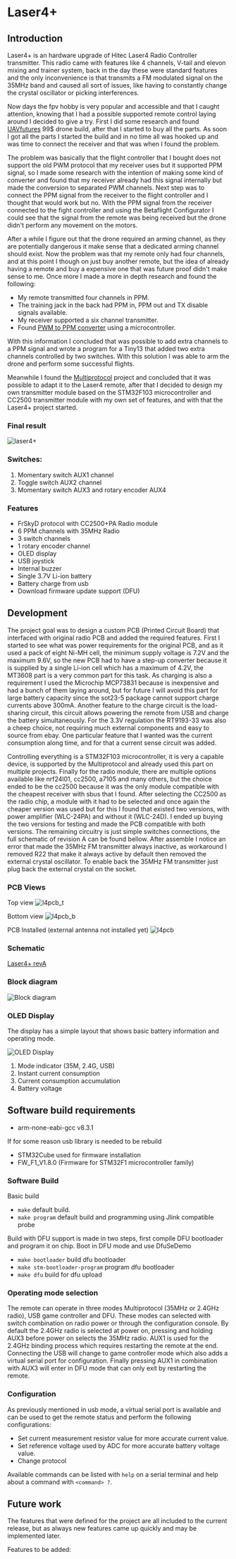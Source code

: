 
# Laser4+

## Introduction

Laser4+ is an hardware upgrade of Hitec Laser4 Radio Controller transmitter. This radio came with features like 4 channels, V-tail and elevon mixing and trainer system, back in the day these were standard features and the only inconvenience is that transmits a FM modulated signal on the 35MHz band and caused all sort of issues, like having to constantly change the crystal oscillator or picking interferences.

Now days the fpv hobby is very popular and accessible and that I caught attention, knowing that I had a possible supported remote control laying around I decided to give a try.
First I did some research and found [UAVfutures](https://www.youtube.com/watch?v=Avp8MurmeEY) 99$ drone build, after that I started to buy all the parts. As soon I got all the parts I started the build and in no time all was hooked up and was time to connect the receiver and that was when I found the problem.

The problem was basically that the flight controller that I bought does not support the old PWM protocol that my receiver uses but it supported PPM signal, so I made some research with the intention of making some kind of converter and found that my receiver already had this signal internally but made the conversion to separated PWM channels.
Next step was to connect the PPM signal from the receiver to the flight controller and I thought that would work but no. With the PPM signal from the receiver connected to the fight controller and using the Betaflight Configurator I could see that the signal from the remote was being received but the drone didn't perform any movement on the motors.

After a while I figure out that the drone required an arming channel, as they are potentially dangerous it make sense that a dedicated arming channel should exist. Now the problem was that my remote only had four channels, and at this point I though on just buy another remote, but the idea of already having a remote and buy a expensive one that was future proof didn't make sense to me.
Once more I made a more in depth research and found the following:

- My remote transmitted four channels in PPM.
- The training jack in the back had PPM in, PPM out and TX disable signals available.
- My receiver supported a six channel transmitter.
- Found [PWM to PPM converter](https://www.rcgroups.com/forums/showthread.php?1000132-DIY-Servo-Signal-%28PWM%29-to-PPM-Converter) using a microcontroller.

With this information I concluded that was possible to add extra channels to a PPM signal and wrote a program for a Tiny13 that added two extra channels controlled by two switches. With this solution I was able to arm the drone and perform some successful flights.

Meanwhile I found the [Multiprotocol](https://github.com/pascallanger/DIY-Multiprotocol-TX-Module) project and concluded that it was possible to adapt it to the Laser4 remote, after that I decided to design my own transmitter module based on the STM32F103 microcontroller and CC2500 transmitter module with my own set of features, and with that the Laser4+ project started.

### Final result

![laser4+](/doc/laser4+.jpg)

### Switches:

1. Momentary switch AUX1 channel
1. Toggle switch AUX2 channel
1. Momentary switch AUX3 and rotary encoder AUX4

### Features

- FrSkyD protocol with CC2500+PA Radio module
- 6 PPM channels with 35MHz Radio
- 3 switch channels
- 1 rotary encoder channel
- OLED display
- USB joystick
- Internal buzzer
- Single 3.7V Li-ion battery
- Battery charge from usb
- Download firmware update support (DFU)

## Development

The project goal was to design a custom PCB (Printed Circuit Board) that interfaced with original radio PCB and added the required features. First I started to see what was power requirements for the original PCB, and as it used a pack of eight Ni-MH cell, the minimum supply voltage is 7.2V and the maximum 9.6V, so the new PCB had to have a step-up converter because it is supplied by a single Li-ion cell which has a maximum of 4.2V, the MT3608 part is a very common part for this task.
As charging is also a requirement I used the Microchip MCP73831 because is inexpensive and had a bunch of them laying around, but for future I will avoid this part for large battery capacity since the sot23-5 package cannot support charge currents above 300mA. Another feature to the charge circuit is the load-sharing circuit, this circuit allows powering the remote from USB and charge the battery simultaneously.
For the 3.3V regulation the RT9193-33 was also a cheep choice, not requiring much external components and easy to source from ebay. One particular feature that I wanted was the current consumption along time, and for that a current sense circuit was added.

Controlling everything is a STM32F103 microcontroller, it is very a capable device, is supported by the Multiprotocol and already used this part on multiple projects. Finally for the radio module, there are multiple options available like nrf24l01, cc2500, a7105 and many others, but the choice ended to be the cc2500 because it was the only module compatible with the cheapest receiver with sbus that I found.
After selecting the CC2500 as the radio chip, a module with it had to be selected and once again the cheaper version was used but for this I found that existed two versions, with power amplifier (WLC-24PA) and without it (WLC-24D). I ended up buying the two versions for testing and made the PCB compatible with both versions. The remaining circuitry is just simple switches connections, the full schematic of revision A can be found bellow. After assemble I notice an error that made the 35MHz FM transmitter always inactive, as workaround I removed R22 that make it always active by default then removed the external crystal oscillator. To enable back the 35MHz FM transmitter just plug back the external crystal on the socket.

### PCB Views

Top view
![l4pcb_t](/doc/l4pcb_top.jpg)

Bottom view
![l4pcb_b](/doc/l4pcb_bottom.jpg)

PCB Installed (external antenna not installed yet)
![l4pcb](/doc/l4pcb.jpg)

### Schematic

[Laser4+ revA](/doc/Laser4+_revA_Schematic.PDF)

### Block diagram

![Block diagram](/doc/l4_bd.png)

### OLED Display

The display has a simple layout that shows basic battery information and operating mode.

![OLED Display](/doc/oled.jpg)

1. Mode indicator (35M, 2.4G, USB)
1. Instant current consumption
1. Current consumption accumulation
1. Battery voltage

## Software build requirements

- arm-none-eabi-gcc v8.3.1

If for some reason usb library is needed to be rebuild
- STM32Cube used for firmware installation
- FW_F1_V1.8.0  (Firmware for STM32F1 microcontroller family)

### Software Build

Basic build
- `make`                default build.
- `make program`        default build and programming using Jlink compatible probe

Build with DFU support is made in two steps, first compile DFU bootloader and program it on chip.
Boot in DFU mode and use DfuSeDemo

- `make bootloader`     build dfu bootloader
- `make stm-bootloader-program`     program dfu bootloader
- `make dfu`            build for dfu upload

### Operating mode selection

The remote can operate in three modes Multiprotocol (35MHz or 2.4GHz radio), USB game controller and DFU. These modes can selected with switch combination on radio power or through the configuration console.
By default the 2.4GHz radio is selected at power on, pressing and holding AUX3 before power on selects the 35MHz radio. AUX1 is used for the 2.4GHz binding process which requires restarting the remote at the end. Connecting the USB will change to game controller mode which also adds a virtual serial port for configuration. Finally pressing AUX1 in combination with AUX3 will enter in DFU mode that can only exit by restarting the remote.

### Configuration

As previously mentioned in usb mode, a virtual serial port is available and can be used to get the remote status and perform the following configurations:

- Set current measurement resistor value for more accurate current value.
- Set reference voltage used by ADC for more accurate battery voltage value.
- Change protocol

Available commands can be listed with `help` on a serial terminal and help about a command with `<command> ?`.

## Future work

The features that were defined for the project are all included to the current release, but as always new features came up quickly and may be implemented later.

Features to be added:

